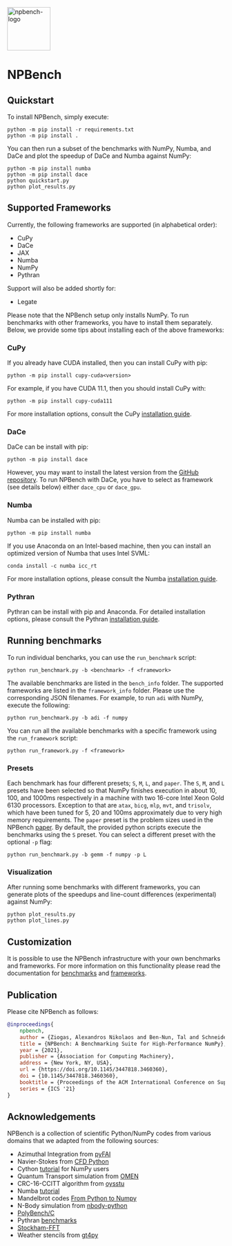 <img src="npbench.svg" alt="npbench-logo" width="100"/>
<h1>NPBench</h1>

## Quickstart

To install NPBench, simply execute:
```
python -m pip install -r requirements.txt
python -m pip install .
```
You can then run a subset of the benchmarks with NumPy, Numba, and DaCe and plot
the speedup of DaCe and Numba against NumPy:
```
python -m pip install numba
python -m pip install dace
python quickstart.py
python plot_results.py
```

## Supported Frameworks

Currently, the following frameworks are supported (in alphabetical order):
- CuPy
- DaCe
- JAX
- Numba
- NumPy
- Pythran

Support will also be added shortly for:
- Legate

Please note that the NPBench setup only installs NumPy.
To run benchmarks with other frameworks, you have to install them separately.
Below, we provide some tips about installing each of the above frameworks:

### CuPy

If you already have CUDA installed, then you can install CuPy with pip:
```
python -m pip install cupy-cuda<version>
```
For example, if you have CUDA 11.1, then you should install CuPy with:
```
python -m pip install cupy-cuda111
```
For more installation options, consult the CuPy [installation guide](https://docs.cupy.dev/en/stable/install.html#install-cupy).

### DaCe

DaCe can be install with pip:
```
python -m pip install dace
```
However, you may want to install the latest version from the [GitHub repository](https://github.com/spcl/dace).
To run NPBench with DaCe, you have to select as framework (see details below)
either `dace_cpu` or `dace_gpu`.

### Numba

Numba can be installed with pip:
```
python -m pip install numba
```
If you use Anaconda on an Intel-based machine, then you can install an optimized version of Numba that uses Intel SVML:
```
conda install -c numba icc_rt
```
For more installation options, please consult the Numba [installation guide](https://numba.readthedocs.io/en/stable/user/installing.html).

### Pythran

Pythran can be install with pip and Anaconda. For detailed installation options, please consult the Pythran [installation guide](https://pythran.readthedocs.io/en/latest/).


## Running benchmarks

To run individual bencharks, you can use the `run_benchmark` script:
```
python run_benchmark.py -b <benchmark> -f <framework>
```
The available benchmarks are listed in the `bench_info` folder.
The supported frameworks are listed in the `framework_info` folder.
Please use the corresponding JSON filenames.
For example, to run `adi` with NumPy, execute the following:
```
python run_benchmark.py -b adi -f numpy
```
You can run all the available benchmarks with a specific framework using the `run_framework` script:
```
python run_framework.py -f <framework>
```

### Presets

Each benchmark has four different presets; `S`, `M`, `L`, and `paper`.
The `S`, `M`, and `L` presets have been selected so that NumPy finishes execution
in about 10, 100, and 1000ms respectively in a machine with two 16-core Intel Xeon
Gold 6130 processors.
Exception to that are `atax`, `bicg`, `mlp`, `mvt`, and `trisolv`, which have been
tuned for 5, 20 and 100ms approximately due to very high memory requirements.
The `paper` preset is the problem sizes used in the NPBench [paper](http://spcl.inf.ethz.ch/Publications/index.php?pub=412).
By default, the provided python scripts execute the benchmarks using the `S` preset.
You can select a different preset with the optional `-p` flag:
```
python run_benchmark.py -b gemm -f numpy -p L
```

### Visualization

After running some benchmarks with different frameworks, you can generate plots
of the speedups and line-count differences (experimental) against NumPy:
```
python plot_results.py
python plot_lines.py
```

## Customization

It is possible to use the NPBench infrastructure with your own benchmarks and frameworks.
For more information on this functionality please read the documentation for [benchmarks](benchmarks.md) and [frameworks](frameworks.md).

## Publication

Please cite NPBench as follows:

```bibtex
@inproceedings{
    npbench,
    author = {Ziogas, Alexandros Nikolaos and Ben-Nun, Tal and Schneider, Timo and Hoefler, Torsten},
    title = {NPBench: A Benchmarking Suite for High-Performance NumPy},
    year = {2021},
    publisher = {Association for Computing Machinery},
    address = {New York, NY, USA},
    url = {https://doi.org/10.1145/3447818.3460360},
    doi = {10.1145/3447818.3460360},
    booktitle = {Proceedings of the ACM International Conference on Supercomputing},
    series = {ICS '21}
}
```

## Acknowledgements

NPBench is a collection of scientific Python/NumPy codes from various domains that we adapted from the following sources:
- Azimuthal Integration from [pyFAI](https://github.com/silx-kit/pyFAI)
- Navier-Stokes from  [CFD Python](https://github.com/barbagroup/CFDPython)
- Cython [tutorial](https://cython.readthedocs.io/en/latest/src/userguide/numpy_tutorial.html) for NumPy users
- Quantum Transport simulation from [OMEN](https://nano-tcad.ee.ethz.ch/research/computational-nanoelectronics.html)
- CRC-16-CCITT algorithm from [oysstu](https://gist.github.com/oysstu/68072c44c02879a2abf94ef350d1c7c6)
- Numba [tutorial](https://numba.readthedocs.io/en/stable/user/5minguide.html)
- Mandelbrot codes [From Python to Numpy](https://github.com/rougier/from-python-to-numpy)
- N-Body simulation from [nbody-python](https://github.com/pmocz/nbody-python)
- [PolyBench/C](http://web.cse.ohio-state.edu/~pouchet.2/software/polybench/)
- Pythran [benchmarks](https://github.com/serge-sans-paille/numpy-benchmarks/)
- [Stockham-FFT](http://urn.kb.se/resolve?urn=urn:nbn:se:kth:diva-287731)
- Weather stencils from [gt4py](https://github.com/GridTools/gt4py)




